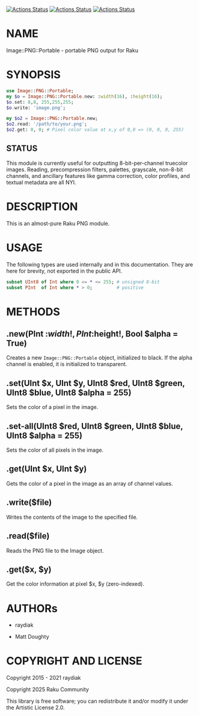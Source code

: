 [![Actions Status](https://github.com/raku-community-modules/Image-PNG-Portable/actions/workflows/linux.yml/badge.svg)](https://github.com/raku-community-modules/Image-PNG-Portable/actions) [![Actions Status](https://github.com/raku-community-modules/Image-PNG-Portable/actions/workflows/macos.yml/badge.svg)](https://github.com/raku-community-modules/Image-PNG-Portable/actions) [![Actions Status](https://github.com/raku-community-modules/Image-PNG-Portable/actions/workflows/windows.yml/badge.svg)](https://github.com/raku-community-modules/Image-PNG-Portable/actions)

NAME
====

Image::PNG::Portable - portable PNG output for Raku

SYNOPSIS
========

```raku
use Image::PNG::Portable;
my $o = Image::PNG::Portable.new: :width(16), :height(16);
$o.set: 8,8, 255,255,255;
$o.write: 'image.png';

my $o2 = Image::PNG::Portable.new;
$o2.read: '/path/to/your.png';
$o2.get: 0, 0; # Pixel color value at x,y of 0,0 => (0, 0, 0, 255)
```

STATUS
------

This module is currently useful for outputting 8-bit-per-channel truecolor images. Reading, precompression filters, palettes, grayscale, non-8-bit channels, and ancillary features like gamma correction, color profiles, and textual metadata are all NYI.

DESCRIPTION
===========

This is an almost-pure Raku PNG module.

USAGE
=====

The following types are used internally and in this documentation. They are here for brevity, not exported in the public API.

```raku
subset UInt8 of Int where 0 <= * <= 255; # unsigned 8-bit
subset PInt  of Int where * > 0;         # positive
```

METHODS
=======

.new(PInt :$width!, PInt :$height!, Bool $alpha = True)
-------------------------------------------------------

Creates a new `Image::PNG::Portable` object, initialized to black. If the alpha channel is enabled, it is initialized to transparent.

.set(UInt $x, UInt $y, UInt8 $red, UInt8 $green, UInt8 $blue, UInt8 $alpha = 255)
---------------------------------------------------------------------------------

Sets the color of a pixel in the image.

.set-all(UInt8 $red, UInt8 $green, UInt8 $blue, UInt8 $alpha = 255)
-------------------------------------------------------------------

Sets the color of all pixels in the image.

.get(UInt $x, UInt $y)
----------------------

Gets the color of a pixel in the image as an array of channel values.

.write($file)
-------------

Writes the contents of the image to the specified file.

.read($file)
------------

Reads the PNG file to the Image object.

.get($x, $y)
------------

Get the color information at pixel $x, $y (zero-indexed).

AUTHORs
=======

  * raydiak

  * Matt Doughty

COPYRIGHT AND LICENSE
=====================

Copyright 2015 - 2021 raydiak

Copyright 2025 Raku Community

This library is free software; you can redistribute it and/or modify it under the Artistic License 2.0.

